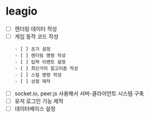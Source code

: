 # leagio
- [ ] 렌더링 데이터 작성
- [ ] 게임 동작 코드 작성
    ````
    - [ ] 초기 설정
    - [ ] 렌더링 명령 작성
    - [ ] 입력 이벤트 설정
    - [ ] 최단거리 알고리즘 작성
    - [ ] 스킬 명령 작성
    - [ ] 상점 제작
- [ ] socket.io, peer.js 사용해서 서버-클라이언트 시스템 구축
- [ ] 유저 로그인 기능 제작
- [ ] 데이터베이스 설정
